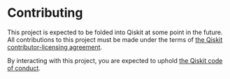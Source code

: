 # Contributing

This project is expected to be folded into Qiskit at some point in the future.
All contributions to this project must be made under the terms of [the Qiskit contributor-licensing
agreement](https://github.com/Qiskit/qiskit/blob/1.3.0/CONTRIBUTING.md#contributor-licensing-agreement).

By interacting with this project, you are expected to uphold [the Qiskit code of
conduct](https://docs.quantum.ibm.com/open-source/code-of-conduct).
